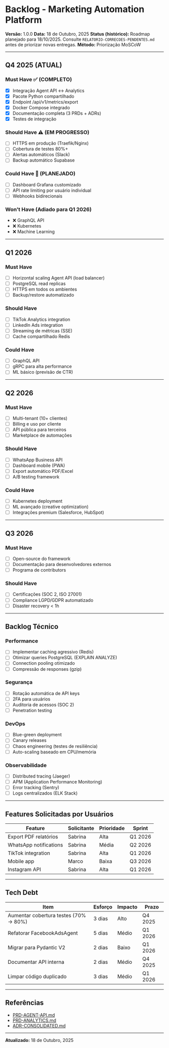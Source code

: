# Backlog - Marketing Automation Platform

**Versão:** 1.0.0
**Data:** 18 de Outubro, 2025
**Status (histórico):** Roadmap planejado para 18/10/2025. Consulte `RELATORIO-CORRECOES-PENDENTES.md` antes de priorizar novas entregas.
**Método:** Priorização MoSCoW

---

## Q4 2025 (ATUAL)

### Must Have ✅ (COMPLETO)
- [x] Integração Agent API ↔ Analytics
- [x] Pacote Python compartilhado
- [x] Endpoint /api/v1/metrics/export
- [x] Docker Compose integrado
- [x] Documentação completa (3 PRDs + ADRs)
- [x] Testes de integração

### Should Have ⚠️ (EM PROGRESSO)
- [ ] HTTPS em produção (Traefik/Nginx)
- [ ] Cobertura de testes 80%+
- [ ] Alertas automáticos (Slack)
- [ ] Backup automático Supabase

### Could Have 📅 (PLANEJADO)
- [ ] Dashboard Grafana customizado
- [ ] API rate limiting por usuário individual
- [ ] Webhooks bidirecionais

### Won't Have (Adiado para Q1 2026)
- ❌ GraphQL API
- ❌ Kubernetes
- ❌ Machine Learning

---

## Q1 2026

### Must Have
- [ ] Horizontal scaling Agent API (load balancer)
- [ ] PostgreSQL read replicas
- [ ] HTTPS em todos os ambientes
- [ ] Backup/restore automatizado

### Should Have
- [ ] TikTok Analytics integration
- [ ] LinkedIn Ads integration
- [ ] Streaming de métricas (SSE)
- [ ] Cache compartilhado Redis

### Could Have
- [ ] GraphQL API
- [ ] gRPC para alta performance
- [ ] ML básico (previsão de CTR)

---

## Q2 2026

### Must Have
- [ ] Multi-tenant (10+ clientes)
- [ ] Billing e uso por cliente
- [ ] API pública para terceiros
- [ ] Marketplace de automações

### Should Have
- [ ] WhatsApp Business API
- [ ] Dashboard mobile (PWA)
- [ ] Export automático PDF/Excel
- [ ] A/B testing framework

### Could Have
- [ ] Kubernetes deployment
- [ ] ML avançado (creative optimization)
- [ ] Integrações premium (Salesforce, HubSpot)

---

## Q3 2026

### Must Have
- [ ] Open-source do framework
- [ ] Documentação para desenvolvedores externos
- [ ] Programa de contributors

### Should Have
- [ ] Certificações (SOC 2, ISO 27001)
- [ ] Compliance LGPD/GDPR automatizado
- [ ] Disaster recovery < 1h

---

## Backlog Técnico

### Performance
- [ ] Implementar caching agressivo (Redis)
- [ ] Otimizar queries PostgreSQL (EXPLAIN ANALYZE)
- [ ] Connection pooling otimizado
- [ ] Compressão de responses (gzip)

### Segurança
- [ ] Rotação automática de API keys
- [ ] 2FA para usuários
- [ ] Auditoria de acessos (SOC 2)
- [ ] Penetration testing

### DevOps
- [ ] Blue-green deployment
- [ ] Canary releases
- [ ] Chaos engineering (testes de resiliência)
- [ ] Auto-scaling baseado em CPU/memória

### Observabilidade
- [ ] Distributed tracing (Jaeger)
- [ ] APM (Application Performance Monitoring)
- [ ] Error tracking (Sentry)
- [ ] Logs centralizados (ELK Stack)

---

## Features Solicitadas por Usuários

| Feature | Solicitante | Prioridade | Sprint |
|---------|-------------|------------|--------|
| Export PDF relatórios | Sabrina | Alta | Q1 2026 |
| WhatsApp notifications | Sabrina | Média | Q2 2026 |
| TikTok integration | Sabrina | Alta | Q1 2026 |
| Mobile app | Marco | Baixa | Q3 2026 |
| Instagram API | Sabrina | Alta | Q1 2026 |

---

## Tech Debt

| Item | Esforço | Impacto | Prazo |
|------|---------|---------|-------|
| Aumentar cobertura testes (70% → 80%) | 3 dias | Alto | Q4 2025 |
| Refatorar FacebookAdsAgent | 5 dias | Médio | Q1 2026 |
| Migrar para Pydantic V2 | 2 dias | Baixo | Q1 2026 |
| Documentar API interna | 2 dias | Médio | Q4 2025 |
| Limpar código duplicado | 3 dias | Médio | Q1 2026 |

---

## Referências

- [PRD-AGENT-API.md](PRD-AGENT-API.md)
- [PRD-ANALYTICS.md](PRD-ANALYTICS.md)
- [ADR-CONSOLIDATED.md](ADR-CONSOLIDATED.md)

---

**Atualizado:** 18 de Outubro, 2025
